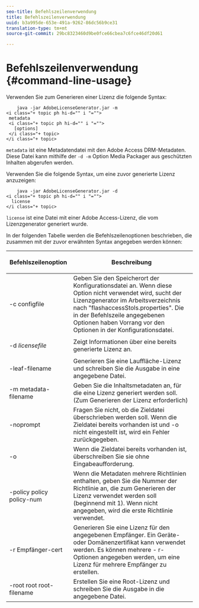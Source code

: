 ```yaml
---
seo-title: Befehlszeilenverwendung
title: Befehlszeilenverwendung
uuid: b3a995de-653e-491a-9262-86dc56b9ce31
translation-type: tm+mt
source-git-commit: 29bc8323460d9be0fce66cbea7c6fce46df20d61

---
```



# Befehlszeilenverwendung {#command-line-usage}

Verwenden Sie zum Generieren einer Lizenz die folgende Syntax:

```
    java -jar AdobeLicenseGenerator.jar -m 
<i class="+ topic ph hi-d="" i "="">
 metadata 
 <i class="+ topic ph hi-d="" i "="">
   [options]
 </i class="+ topic>
</i class="+ topic>
```

`metadata` ist eine Metadatendatei mit den Adobe Access DRM-Metadaten. Diese Datei kann mithilfe der `-d -m` Option Media Packager aus geschützten Inhalten abgerufen werden.

Verwenden Sie die folgende Syntax, um eine zuvor generierte Lizenz anzuzeigen:

```
    java -jar AdobeLicenseGenerator.jar -d 
<i class="+ topic ph hi-d="" i "="">
  license
</i class="+ topic>
```

`license` ist eine Datei mit einer Adobe Access-Lizenz, die vom Lizenzgenerator generiert wurde.

In der folgenden Tabelle werden die Befehlszeilenoptionen beschrieben, die zusammen mit der zuvor erwähnten Syntax angegeben werden können:

<table frame="all" colsep="1" rowsep="1" class="+ topic/table adobe-d/table " id="table_skr_vry_n4"> 
 <thead class="- topic/thead "> 
  <tr rowsep="1" class="- topic/row "> 
   <th colname="1" class="- topic/entry entry"> <p class="- topic/p ">Befehlszeilenoption </p> </th> 
   <th colname="2" class="- topic/entry entry"> <p class="- topic/p ">Beschreibung </p> </th> 
  </tr> 
 </thead>
 <tbody class="- topic/tbody "> 
  <tr rowsep="1" class="- topic/row "> 
   <td colname="1" class="- topic/entry "><span class="+ topic/ph pr-d/codeph codeph">-c configfile</span> </td> 
   <td colname="2" class="- topic/entry "> Geben Sie den Speicherort der Konfigurationsdatei an. Wenn diese Option nicht verwendet wird, sucht der Lizenzgenerator im Arbeitsverzeichnis nach "flashaccessStols.properties". Die in der Befehlszeile angegebenen Optionen haben Vorrang vor den Optionen in der Konfigurationsdatei. </td> 
  </tr> 
  <tr rowsep="1" class="- topic/row "> 
   <td colname="1" class="- topic/entry "> <p class="- topic/p ">-d <i class="+ topic/ph hi-d/i "><span class="+ topic/ph pr-d/codeph codeph"> licensefile</span></i> </p> </td> 
   <td colname="2" class="- topic/entry "> Zeigt Informationen über eine bereits generierte Lizenz an. </td> 
  </tr> 
  <tr rowsep="1" class="- topic/row "> 
   <td colname="1" class="- topic/entry "><span class="+ topic/ph pr-d/codeph codeph">-leaf-filename</span> </td> 
   <td colname="2" class="- topic/entry "> Generieren Sie eine Lauffläche-Lizenz und schreiben Sie die Ausgabe in eine angegebene Datei. </td> 
  </tr> 
  <tr rowsep="1" class="- topic/row "> 
   <td colname="1" class="- topic/entry "><span class="+ topic/ph pr-d/codeph codeph">-m metadata-filename</span> </td> 
   <td colname="2" class="- topic/entry "> Geben Sie die Inhaltsmetadaten an, für die eine Lizenz generiert werden soll. (Zum Generieren der Lizenz erforderlich) </td> 
  </tr> 
  <tr rowsep="1" class="- topic/row "> 
   <td colname="1" class="- topic/entry "><span class="codeph"> -noprompt</span> </td> 
   <td colname="2" class="- topic/entry ">Fragen Sie nicht, ob die Zieldatei überschrieben werden soll. Wenn die Zieldatei bereits vorhanden ist und <span class="codeph"> -o</span> nicht eingestellt ist, wird ein Fehler zurückgegeben. </td> 
  </tr> 
  <tr rowsep="1" class="- topic/row "> 
   <td colname="1" class="- topic/entry "><span class="codeph"> -o</span> </td> 
   <td colname="2" class="- topic/entry "> Wenn die Zieldatei bereits vorhanden ist, überschreiben Sie sie ohne Eingabeaufforderung. </td> 
  </tr> 
  <tr rowsep="1" class="- topic/row "> 
   <td colname="1" class="- topic/entry "><span class="+ topic/ph pr-d/codeph codeph">-policy policy policy-num</span> </td> 
   <td colname="2" class="- topic/entry "> Wenn die Metadaten mehrere Richtlinien enthalten, geben Sie die Nummer der Richtlinie an, die zum Generieren der Lizenz verwendet werden soll (beginnend mit 1). Wenn nicht angegeben, wird die erste Richtlinie verwendet. </td> 
  </tr> 
  <tr rowsep="1" class="- topic/row "> 
   <td colname="1" class="- topic/entry "><span class="+ topic/ph pr-d/codeph codeph">-r Empfänger-cert</span> </td> 
   <td colname="2" class="- topic/entry ">Generieren Sie eine Lizenz für den angegebenen Empfänger. Ein Geräte- oder Domänenzertifikat kann verwendet werden. Es können mehrere <span class="+ topic/ph pr-d/codeph codeph"> - r- </span>Optionen angegeben werden, um eine Lizenz für mehrere Empfänger zu erstellen. </td> 
  </tr> 
  <tr rowsep="0" class="- topic/row "> 
   <td colname="1" class="- topic/entry "><span class="+ topic/ph pr-d/codeph codeph">-root root root-filename</span> </td> 
   <td colname="2" class="- topic/entry "> Erstellen Sie eine Root-Lizenz und schreiben Sie die Ausgabe in die angegebene Datei. </td> 
  </tr> 
 </tbody> 
</table>

